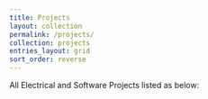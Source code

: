 ```yaml
---
title: Projects
layout: collection
permalink: /projects/
collection: projects
entries_layout: grid
sort_order: reverse
---
```


All Electrical and Software Projects listed as below: 

